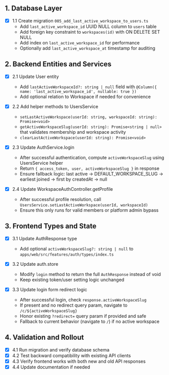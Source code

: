 ## 1. Database Layer

- [x] 1.1 Create migration `005_add_last_active_workspace_to_users.ts`
  - Add `last_active_workspace_id` UUID NULL column to `users` table
  - Add foreign key constraint to `workspaces(id)` with ON DELETE SET NULL
  - Add index on `last_active_workspace_id` for performance
  - Optionally add `last_active_workspace_at` timestamp for auditing

## 2. Backend Entities and Services

- [x] 2.1 Update User entity
  - Add `lastActiveWorkspaceId?: string | null` field with `@Column({ name: 'last_active_workspace_id', nullable: true })`
  - Add optional relation to Workspace if needed for convenience

- [x] 2.2 Add helper methods to UsersService
  - `setLastActiveWorkspace(userId: string, workspaceId: string): Promise<void>`
  - `getActiveWorkspaceSlug(userId: string): Promise<string | null>` that validates membership and workspace activity
  - `clearLastActiveWorkspace(userId: string): Promise<void>`

- [x] 2.3 Update AuthService.login
  - After successful authentication, compute `activeWorkspaceSlug` using UsersService helper
  - Return `{ access_token, user, activeWorkspaceSlug }` in response
  - Ensure fallback logic: last active → DEFAULT_WORKSPACE_SLUG → earliest joined → first by createdAt → null

- [x] 2.4 Update WorkspaceAuthController.getProfile
  - After successful profile resolution, call `UsersService.setLastActiveWorkspace(userId, workspaceId)`
  - Ensure this only runs for valid members or platform admin bypass

## 3. Frontend Types and State

- [x] 3.1 Update AuthResponse type
  - Add optional `activeWorkspaceSlug?: string | null` to `apps/web/src/features/auth/types/index.ts`

- [x] 3.2 Update auth.store
  - Modify `login` method to return the full `AuthResponse` instead of void
  - Keep existing token/user setting logic unchanged

- [x] 3.3 Update login form redirect logic
  - After successful login, check `response.activeWorkspaceSlug`
  - If present and no redirect query param, navigate to `/c/${activeWorkspaceSlug}`
  - Honor existing `?redirect=` query param if provided and safe
  - Fallback to current behavior (navigate to `/`) if no active workspace

## 4. Validation and Rollout

- [x] 4.1 Run migration and verify database schema
- [x] 4.2 Test backward compatibility with existing API clients
- [x] 4.3 Verify frontend works with both new and old API responses
- [x] 4.4 Update documentation if needed